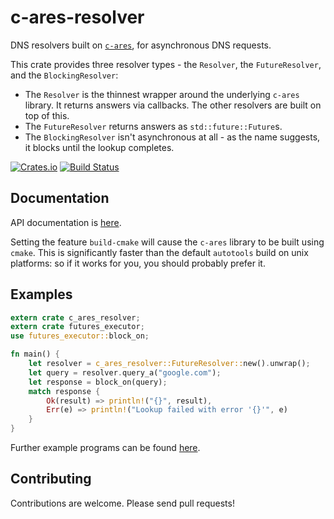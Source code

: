 # c-ares-resolver

DNS resolvers built on [`c-ares`](https://github.com/dimbleby/rust-c-ares/), for
asynchronous DNS requests.

This crate provides three resolver types - the `Resolver`, the `FutureResolver`,
and the `BlockingResolver`:

- The `Resolver` is the thinnest wrapper around the underlying `c-ares` library.
  It returns answers via callbacks. The other resolvers are built on top of
  this.
- The `FutureResolver` returns answers as `std::future::Future`s.
- The `BlockingResolver` isn't asynchronous at all - as the name suggests, it
  blocks until the lookup completes.

[![Crates.io][crates-badge]][crates-url]
[![Build Status][actions-badge]][actions-url]

[crates-badge]: https://img.shields.io/crates/v/c-ares-resolver.svg
[crates-url]: https://crates.io/crates/c-ares-resolver
[actions-badge]: https://github.com/dimbleby/c-ares-resolver/actions/workflows/build.yml/badge.svg
[actions-url]: https://github.com/dimbleby/c-ares-resolver/actions?query=workflow%3ACI+branch%3Amain

## Documentation

API documentation is [here](https://docs.rs/c-ares-resolver).

Setting the feature `build-cmake` will cause the `c-ares` library to be built
using `cmake`.
This is significantly faster than the default `autotools` build on unix
platforms: so if it works for you, you should probably prefer it.

## Examples

```rust
extern crate c_ares_resolver;
extern crate futures_executor;
use futures_executor::block_on;

fn main() {
    let resolver = c_ares_resolver::FutureResolver::new().unwrap();
    let query = resolver.query_a("google.com");
    let response = block_on(query);
    match response {
        Ok(result) => println!("{}", result),
        Err(e) => println!("Lookup failed with error '{}'", e)
    }
}
```

Further example programs can be found
[here](https://github.com/dimbleby/c-ares-resolver/tree/main/examples).

## Contributing

Contributions are welcome. Please send pull requests!
